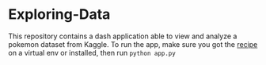 # Exploring-Data
This repository contains a dash application able to view and analyze a pokemon dataset from Kaggle.
To run the app, make sure you got the [recipe](requirements.yml) on a virtual env or installed, then run `python app.py`
